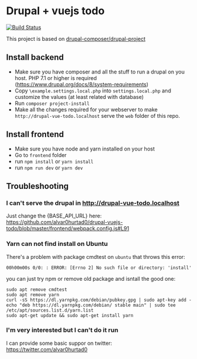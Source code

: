 # Drupal + vuejs todo
[![Build Status](https://travis-ci.org/alvar0hurtad0/drupal-vuejs-todo.svg?branch=master)](https://travis-ci.org/alvar0hurtad0/drupal-vuejs-todo)

This project is based on [drupal-composer/drupal-project](https://github.com/drupal-composer/drupal-project)

## Install backend

 * Make sure you have composer and all the stuff to run a drupal on you host. PHP 7.1 or higher is required
  (https://www.drupal.org/docs/8/system-requirements)
 * Copy `\example.settings.local.php` into `settings.local.php` and customize the values (at least related with database) 
 * Run `composer project-install`
 * Make all the changes required for your webserver to make `http://drupal-vue-todo.localhost` serve the `web` folder of this repo.

## Install frontend
 * Make sure you have node and yarn installed on your host
 * Go to `frontend` folder
 * run `npm install` or `yarn install`
 * run `npm run dev` or `yarn dev`

## Troubleshooting
### I can't serve the drupal in http://drupal-vue-todo.localhost
Just change the {BASE_API_URL} here: https://github.com/alvar0hurtad0/drupal-vuejs-todo/blob/master/frontend/webpack.config.js#L91

### Yarn can not find install on Ubuntu
There's a problem with package cmdtest on `ubuntu` that throws this error:
```
00h00m00s 0/0: : ERROR: [Errno 2] No such file or directory: 'install'
```

you can just try npm or remove old package and isntall the good one:
```
sudo apt remove cmdtest
sudo apt remove yarn
curl -sS https://dl.yarnpkg.com/debian/pubkey.gpg | sudo apt-key add -
echo "deb https://dl.yarnpkg.com/debian/ stable main" | sudo tee /etc/apt/sources.list.d/yarn.list
sudo apt-get update && sudo apt-get install yarn
```
### I'm very interested but I can't do it run
I can provide some basic suppor on twitter: https://twitter.com/alvar0hurtad0
